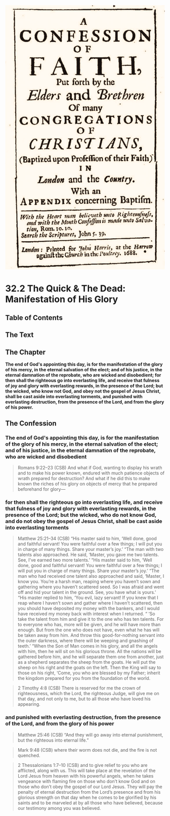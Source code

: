 <img class="intro-right" src="art-1689.png">

# 32.2 The Quick & The Dead: Manifestation of His Glory

## Table of Contents

<!-- toc -->

## The Text

## The Chapter

**The end of God's appointing this day, is for the manifestation of the glory of his mercy, in the eternal salvation of the elect; and of his justice, in the eternal damnation of the reprobate, who are wicked and disobedient; for then shall the righteous go into everlasting life, and receive that fulness of joy and glory with everlasting rewards, in the presence of the Lord; but the wicked, who know not God, and obey not the gospel of Jesus Christ, shall be cast aside into everlasting torments, and punished with everlasting destruction, from the presence of the Lord, and from the glory of his power.**

## The Confession

### The end of God's appointing this day, is for the manifestation of the glory of his mercy, in the eternal salvation of the elect; and of his justice, in the eternal damnation of the reprobate, who are wicked and disobedient

>Romans 9:22–23 (CSB) And what if God, wanting to display his wrath and to make his power known, endured with much patience objects of wrath prepared for destruction? And what if he did this to make known the riches of his glory on objects of mercy that he prepared beforehand for glory—

### for then shall the righteous go into everlasting life, and receive that fulness of joy and glory with everlasting rewards, in the presence of the Lord; but the wicked, who do not know God, and do not obey the gospel of Jesus Christ, shall be cast aside into everlasting torments

>Matthew 25:21–34 (CSB) “His master said to him, ‘Well done, good and faithful servant! You were faithful over a few things; I will put you in charge of many things. Share your master’s joy.’ “The man with two talents also approached. He said, ‘Master, you gave me two talents. See, I’ve earned two more talents.’ “His master said to him, ‘Well done, good and faithful servant! You were faithful over a few things; I will put you in charge of many things. Share your master’s joy.’ “The man who had received one talent also approached and said, ‘Master, I know you. You’re a harsh man, reaping where you haven’t sown and gathering where you haven’t scattered seed. So I was afraid and went off and hid your talent in the ground. See, you have what is yours.’ “His master replied to him, ‘You evil, lazy servant! If you knew that I reap where I haven’t sown and gather where I haven’t scattered, then you should have deposited my money with the bankers, and I would have received my money back with interest when I returned. “ ‘So take the talent from him and give it to the one who has ten talents. For to everyone who has, more will be given, and he will have more than enough. But from the one who does not have, even what he has will be taken away from him. And throw this good-for-nothing servant into the outer darkness, where there will be weeping and gnashing of teeth.’ “When the Son of Man comes in his glory, and all the angels with him, then he will sit on his glorious throne. All the nations will be gathered before him, and he will separate them one from another, just as a shepherd separates the sheep from the goats. He will put the sheep on his right and the goats on the left. Then the King will say to those on his right, ‘Come, you who are blessed by my Father; inherit the kingdom prepared for you from the foundation of the world.

>2 Timothy 4:8 (CSB) There is reserved for me the crown of righteousness, which the Lord, the righteous Judge, will give me on that day, and not only to me, but to all those who have loved his appearing.

### and punished with everlasting destruction, from the presence of the Lord, and from the glory of his power

>Matthew 25:46 (CSB) “And they will go away into eternal punishment, but the righteous into eternal life.”

>Mark 9:48 (CSB) where their worm does not die, and the fire is not quenched.

>2 Thessalonians 1:7–10 (CSB) and to give relief to you who are afflicted, along with us. This will take place at the revelation of the Lord Jesus from heaven with his powerful angels, when he takes vengeance with flaming fire on those who don’t know God and on those who don’t obey the gospel of our Lord Jesus. They will pay the penalty of eternal destruction from the Lord’s presence and from his glorious strength on that day when he comes to be glorified by his saints and to be marveled at by all those who have believed, because our testimony among you was believed.
